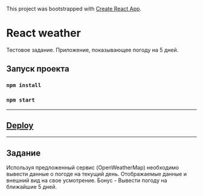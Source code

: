 This project was bootstrapped with [Create React App](https://github.com/facebook/create-react-app).

# React weather

Тестовое задание.
Приложение, показывающее погоду на 5 дней.

## Запуск проекта

### `npm install`
### `npm start`

---

## [Deploy](https://indiel.github.io/react-weather/)

---

## Задание

Используя предложенный сервис (OpenWeatherMap) необходимо вывести данные о погоде на текущий день.
Отображаемые данные и внешний вид на свое усмотрение.
Бонус - Вывести погоду на ближайшие 5 дней.
